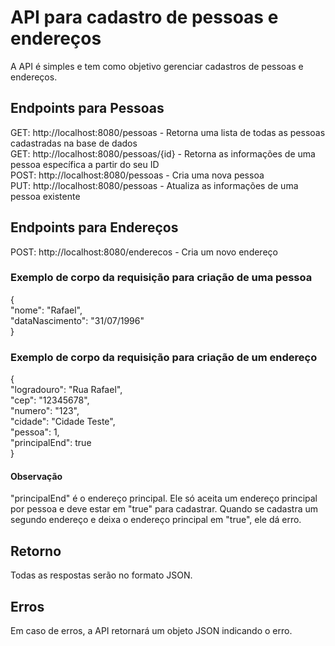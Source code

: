 # API para cadastro de pessoas e endereços
A API é simples e tem como objetivo gerenciar cadastros de pessoas e endereços.

## Endpoints para Pessoas

GET: http://localhost:8080/pessoas - Retorna uma lista de todas as pessoas cadastradas na base de dados <br/>
GET: http://localhost:8080/pessoas/{id} - Retorna as informações de uma pessoa específica a partir do seu ID <br/>
POST: http://localhost:8080/pessoas - Cria uma nova pessoa <br/>
PUT: http://localhost:8080/pessoas - Atualiza as informações de uma pessoa existente <br/>

## Endpoints para Endereços

POST: http://localhost:8080/enderecos - Cria um novo endereço <br/>

### Exemplo de corpo da requisição para criação de uma pessoa
{ <br/>
  "nome": "Rafael", <br/>
  "dataNascimento": "31/07/1996" <br/>
}

### Exemplo de corpo da requisição para criação de um endereço
{ <br/>
  "logradouro": "Rua Rafael", <br/>
  "cep": "12345678", <br/>
  "numero": "123", <br/>
  "cidade": "Cidade Teste", <br/>
  "pessoa": 1, <br/>
  "principalEnd": true <br/>
} <br/>

#### Observação
"principalEnd" é o endereço principal. Ele só aceita um endereço principal por pessoa e deve estar em "true" para cadastrar. Quando se cadastra um segundo endereço e deixa o endereço principal em "true", ele dá erro.
## Retorno
Todas as respostas serão no formato JSON.

## Erros
Em caso de erros, a API retornará um objeto JSON indicando o erro.
